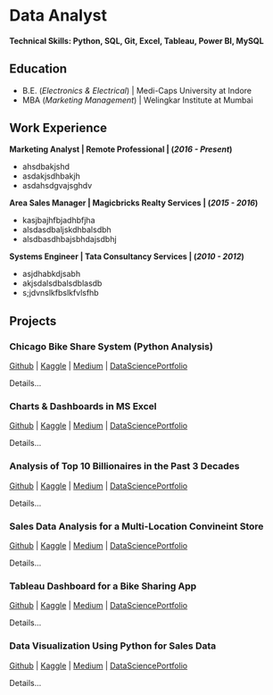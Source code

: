 # Data Analyst 
#### Technical Skills: Python, SQL, Git, Excel, Tableau, Power BI, MySQL

## Education 
- B.E. (_Electronics & Electrical_) | Medi-Caps University at Indore
- MBA (_Marketing Management_) | Welingkar Institute at Mumbai

## Work Experience 
**Marketing Analyst | Remote Professional | (_2016 - Present_)** 
- ahsdbakjshd
- asdakjsdhbakjh
- asdahsdgvajsghdv

**Area Sales Manager | Magicbricks Realty Services | (_2015 - 2016_)**
- kasjbajhfbjadhbfjha
- alsdasdbaljskdhbalsdbh
- alsdbasdhbajsbhdajsdbhj

**Systems Engineer | Tata Consultancy Services | (_2010 - 2012_)**
- asjdhabkdjsabh
- akjsdalsdbalsdblasdb
- s;jdvnslkfbslkfvlsfhb


## Projects 
### Chicago Bike Share System (Python Analysis) 
[Github](google.com) | [Kaggle](google.com) | [Medium](google.com) | [DataSciencePortfolio](google.com)

Details...

### Charts & Dashboards in MS Excel
[Github](google.com) | [Kaggle](google.com) | [Medium](google.com) | [DataSciencePortfolio](google.com)

Details...

### Analysis of Top 10 Billionaires in the Past 3 Decades
[Github](google.com) | [Kaggle](google.com) | [Medium](google.com) | [DataSciencePortfolio](google.com)

Details...

### Sales Data Analysis for a Multi-Location Convineint Store
[Github](google.com) | [Kaggle](google.com) | [Medium](google.com) | [DataSciencePortfolio](google.com)

Details...

### Tableau Dashboard for a Bike Sharing App
[Github](google.com) | [Kaggle](google.com) | [Medium](google.com) | [DataSciencePortfolio](google.com)

Details...

### Data Visualization Using Python for Sales Data 
[Github](google.com) | [Kaggle](google.com) | [Medium](google.com) | [DataSciencePortfolio](google.com)

Details...

